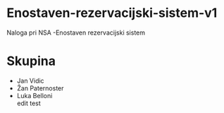 # Enostaven-rezervacijski-sistem-v1
Naloga pri NSA -Enostaven rezervacijski sistem


Skupina
================
- Jan Vidic <br>
- Žan Paternoster <br>
- Luka Belloni <br>
  edit test


